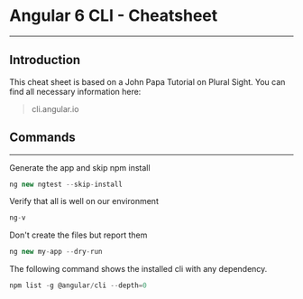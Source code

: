 # Angular 6 CLI - Cheatsheet
---
  
## Introduction
  
This cheat sheet is based on a John Papa Tutorial on Plural Sight.
You can find all necessary information here:  
> cli.angular.io

## Commands
---  

Generate the app and skip npm install  

```typescript
ng new ngtest --skip-install
```

Verify that all is well on our environment

```typescript
ng-v
```

Don't create the files but report them  

```typescript
ng new my-app --dry-run
```
The following command shows the installed cli with any dependency.  

```typescript
npm list -g @angular/cli --depth=0
```
